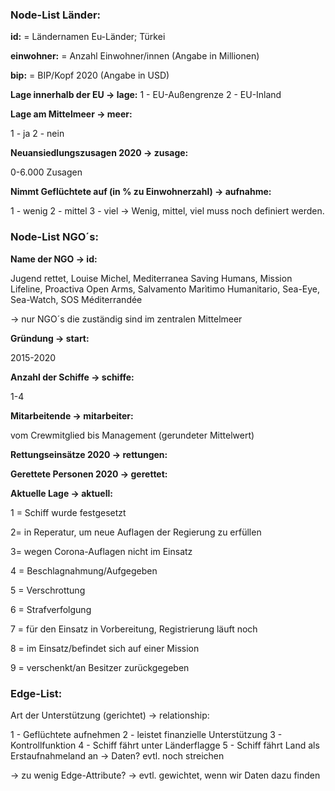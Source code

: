 ### **Node-List Länder:**

**id:**
= Ländernamen
Eu-Länder; Türkei

**einwohner:**
= Anzahl Einwohner/innen (Angabe in Millionen)

**bip:**
= BIP/Kopf 2020 (Angabe in USD)

**Lage innerhalb der EU → lage:**
1 - EU-Außengrenze
2 - EU-Inland

**Lage am Mittelmeer → meer:**

1 - ja
2 - nein

**Neuansiedlungszusagen 2020 → zusage:**

0-6.000 Zusagen

**Nimmt Geflüchtete auf (in % zu Einwohnerzahl) → aufnahme:**

1 - wenig 
2 - mittel
3 - viel
→ Wenig, mittel, viel muss noch definiert werden.

### Node-List NGO´s:

**Name der NGO → id:**

Jugend rettet, Louise Michel, Mediterranea Saving Humans, Mission Lifeline, Proactiva Open Arms, Salvamento Marìtimo Humanitario, Sea-Eye, Sea-Watch, SOS Méditerrandée

→ nur NGO´s die zuständig sind im zentralen Mittelmeer

**Gründung → start:**

2015-2020

**Anzahl der Schiffe → schiffe:**

1-4

**Mitarbeitende → mitarbeiter:**

vom Crewmitglied bis Management (gerundeter Mittelwert)

**Rettungseinsätze 2020 → rettungen:**

**Gerettete Personen 2020 → gerettet:**

**Aktuelle Lage → aktuell:**

1 = Schiff wurde festgesetzt

2= in Reperatur, um neue Auflagen der Regierung zu erfüllen

3= wegen Corona-Auflagen nicht im Einsatz

4 = Beschlagnahmung/Aufgegeben

5 = Verschrottung

6 = Strafverfolgung

7 = für den Einsatz in Vorbereitung, Registrierung läuft noch

8 = im Einsatz/befindet sich auf einer Mission

9 = verschenkt/an Besitzer zurückgegeben

### Edge-List:

Art der Unterstützung (gerichtet) → relationship:

1 - Geflüchtete aufnehmen
2 - leistet finanzielle Unterstützung
3 - Kontrollfunktion
4 - Schiff fährt unter Länderflagge
5 - Schiff fährt Land als Erstaufnahmeland an → Daten? evtl. noch streichen

→ zu wenig Edge-Attribute?
→ evtl. gewichtet, wenn wir Daten dazu finden
